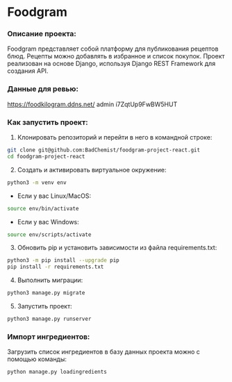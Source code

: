 # Foodgram

### Описание проекта:
Foodgram представляет собой платформу для публикования рецептов блюд.
Рецепты можно добавлять в избранное и список покупок.
Проект реализован на основе Django, используя Django REST Framework для создания API.

### Данные для ревью:
https://foodkilogram.ddns.net/
admin
i7ZqtUp9FwBW5HUT
 
### Как запустить проект:

1. Клонировать репозиторий и перейти в него в командной строке:

```bash
git clone git@github.com:BadChemist/foodgram-project-react.git
cd foodgram-project-react
```

2. Создать и активировать виртуальное окружение:

```bash
python3 -m venv env
```

- Если у вас Linux/MacOS:

```bash
source env/bin/activate
```

- Если у вас Windows:

```bash
source env/scripts/activate
```

3. Обновить pip и установить зависимости из файла requirements.txt:

```bash
python3 -m pip install --upgrade pip
pip install -r requirements.txt
```

4. Выполнить миграции:

```bash
python3 manage.py migrate
```

5. Запустить проект:

```bash
python3 manage.py runserver
```

### Импорт ингредиентов:

Загрузить список ингредиентов в базу данных проекта можно с помощью команды:

```bash
python manage.py loadingredients
```
